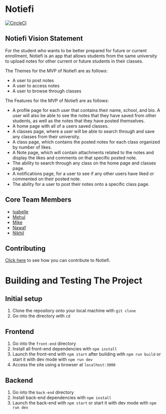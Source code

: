 # Notiefi

[![CircleCI](https://circleci.com/gh/software-assignments-spring2022/final-project-notiefi/tree/master.svg?style=svg)](https://circleci.com/gh/software-assignments-spring2022/final-project-notiefi/tree/master)

## Notiefi Vision Statement

For the student who wants to be better prepared for future or current enrollment, Notiefi is an app that allows students from the same university to upload notes for other current or future students in their classes. 

The Themes for the MVP of Notiefi are as follows:
- A user to post notes
- A user to access notes
- A user to browse through classes

The Features for the MVP of Notiefi are as follows:
- A profile page for each user that contains their name, school, and bio. A user will also be able to see the notes that they have saved from other students, as well as the notes that they have posted themselves. 
- A home page with all of a users saved classes.
- A classes page, where a user will be able to search through and save any classes from their university.
- A class page, which contains the posted notes for each class organized by number of likes. 
- A Note page, which will contain attachments related to the notes and display the likes and comments on that specific posted note. 
- The ability to search through any class on the home page and classes page.
- A notifications page, for a user to see if any other users have liked or commented on their posted note. 
- The ability for a user to post their notes onto a specific class page. 



## Core Team Members

* [Isabelle](https://github.com/isabelleoktay)
* [Mehul](https://github.com/Mehul-Aneja)
* [Mike](https://github.com/mgt306)
* [Nawaf](https://github.com/Verse1)
* [Nikhil](https://github.com/Star3Lord)


## Contributing

[Click here](CONTRIBUTING.md) to see how you can contribute to Notiefi.

# Building and Testing The Project
## Initial setup
1. Clone the repository onto your local machine with ```git clone```
2. Go into the directory with ```cd```

## Frontend 
1. Go into the ```front-end``` directory
2. Install all front-end dependencies with ```npm install```
3. Launch the front-end with ```npm start``` after building with ```npm run build``` or start it with dev mode with ```npm run dev```
4. Access the site using a browser at ```localhost:3000```

## Backend 
1. Go into the ```back-end``` directory
2. Install back-end dependencies with ```npm install```
3. Launch the back-end with ```npm start``` or start it with dev mode with ```npm run dev```